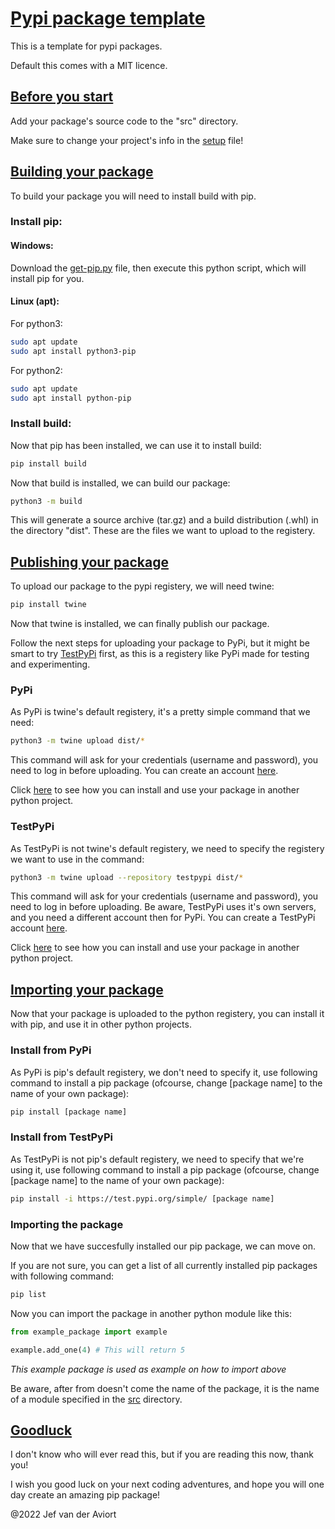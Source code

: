 # <u>Pypi package template</u>
This is a template for pypi packages.

Default this comes with a MIT licence.

## <u>Before you start</u>
Add your package's source code to the "src" directory.

Make sure to change your project's info in the [setup](setup.cfg) file!

## <u>Building your package</u>
To build your package you will need to install build with pip.

### Install pip:
#### Windows:
Download the [get-pip.py](https://bootstrap.pypa.io/get-pip.py) file, then execute this python script, which will install pip for you.

#### Linux (apt):
For python3:
```bash
sudo apt update
sudo apt install python3-pip
```

For python2:
```bash
sudo apt update
sudo apt install python-pip
```

### Install build:
Now that pip has been installed, we can use it to install build:

```bash
pip install build
```

Now that build is installed, we can build our package:
```bash
python3 -m build
```
This will generate a source archive (tar.gz) and a build distribution (.whl) in the directory "dist". These are the files we want to upload to the registery.

## <u>Publishing your package</u>
To upload our package to the pypi registery, we will need twine:

```bash
pip install twine
```

Now that twine is installed, we can finally publish our package.

Follow the next steps for uploading your package to PyPi, but it might be smart to try [TestPyPi](#testpypi) first, as this is a registery like PyPi made for testing and experimenting.

### PyPi
As PyPi is twine's default registery, it's a pretty simple command that we need:
```bash
python3 -m twine upload dist/*
```
This command will ask for your credentials (username and password), you need to log in before uploading. You can create an account [here](https://pypi.org/account/register/).

Click [here]() to see how you can install and use your package in another python project.

### TestPyPi
As TestPyPi is not twine's default registery, we need to specify the registery we want to use in the command:
```bash
python3 -m twine upload --repository testpypi dist/*
```

This command will ask for your credentials (username and password), you need to log in before uploading. Be aware, TestPyPi uses it's own servers, and you need a different account then for PyPi. You can create a TestPyPi account [here](https://test.pypi.org/account/register/).

Click [here]() to see how you can install and use your package in another python project.

## <u>Importing your package</u>
Now that your package is uploaded to the python registery, you can install it with pip, and use it in other python projects.

### Install from PyPi
As PyPi is pip's default registery, we don't need to specify it, use following command to install a pip package (ofcourse, change [package name] to the name of your own package):
```bash
pip install [package name]
```

### Install from TestPyPi
As TestPyPi is not pip's default registery, we need to specify that we're using it, use following command to install a pip package (ofcourse, change [package name] to the name of your own package):
```bash
pip install -i https://test.pypi.org/simple/ [package name]
```

### Importing the package
Now that we have succesfully installed our pip package, we can move on.

If you are not sure, you can get a list of all currently installed pip packages with following command:
```bash
pip list
```

Now you can import the package in another python module like this:
```python
from example_package import example

example.add_one(4) # This will return 5
```
*This example package is used as example on how to import above*

Be aware, after from doesn't come the name of the package, it is the name of a module specified in the [src](./src/) directory.

## <u>Goodluck</u>
I don't know who will ever read this, but if you are reading this now, thank you!

I wish you good luck on your next coding adventures, and hope you will one day create an amazing pip package!

@2022 Jef van der Aviort
